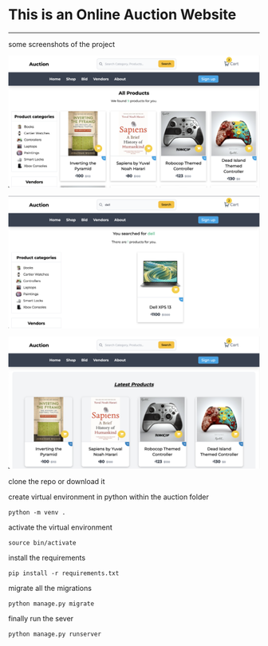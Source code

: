# This is an Online Auction Website
---

some screenshots of the project

![](assets/ss.png)

![](assets/ss1.png)

![](assets/ss2.png)

clone the repo or download it 

create virtual environment in python within the auction folder
```
python -m venv .
```

activate the virtual environment
```
source bin/activate
```

install the requirements
```
pip install -r requirements.txt
```

migrate all the migrations
```
python manage.py migrate
```

finally run the sever
```
python manage.py runserver
```